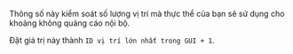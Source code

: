 Thông số này kiểm soát số lượng vị trí mà thực thể của bạn sẽ sử dụng cho khoảng không quảng cáo nội bộ.

Đặt giá trị này thành `ID vị trí lớn nhất trong GUI + 1`.